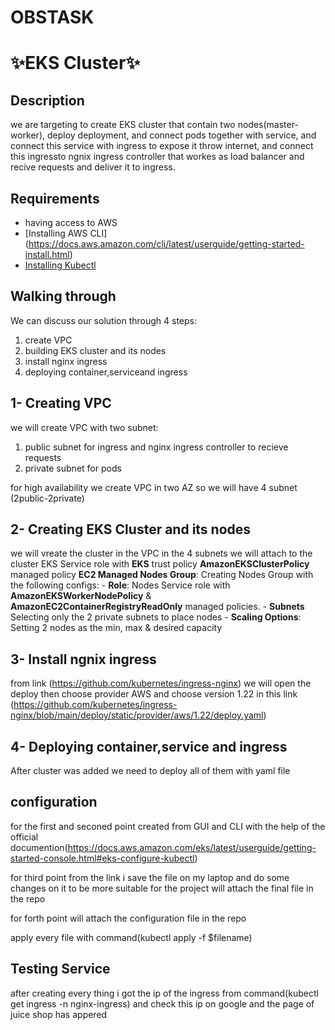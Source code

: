 # OBSTASK

# ✨EKS Cluster✨

## Description
we are targeting to create EKS cluster that contain two nodes(master-worker), deploy deployment, and connect pods together with service, 
and connect this service with ingress to expose it throw internet, and connect this ingressto ngnix ingress controller that workes as load balancer and recive requests and deliver it to ingress.


## Requirements
- having access to AWS
- [Installing  AWS CLI] (https://docs.aws.amazon.com/cli/latest/userguide/getting-started-install.html)
- [Installing Kubectl](https://docs.aws.amazon.com/eks/latest/userguide/install-kubectl.html)


## Walking through
We can discuss our solution through 4 steps:

1. create VPC
2. building EKS cluster and its nodes
3. install nginx ingress
4. deploying container,serviceand ingress


## 1- Creating VPC 
we will create VPC with two subnet:
1. public subnet for ingress and nginx ingress controller to recieve requests
2. private subnet for pods

for high availability we create VPC in two AZ so we will have 4 subnet (2public-2private)

## 2- Creating EKS Cluster and its nodes
we will vreate the cluster in the VPC in the 4 subnets
we will attach to the cluster EKS Service role with **EKS** trust policy  **AmazonEKSClusterPolicy** managed policy
**EC2 Managed Nodes Group**: Creating Nodes Group with the following configs:
    - **Role**: Nodes Service role with **AmazonEKSWorkerNodePolicy** & **AmazonEC2ContainerRegistryReadOnly** managed policies.
    - **Subnets** Selecting only the 2 private subnets to place nodes
    - **Scaling Options**: Setting 2 nodes as the min, max & desired capacity

## 3- Install ngnix ingress
from link (https://github.com/kubernetes/ingress-nginx)
we will open the deploy then choose provider AWS and choose version 1.22 in this link (https://github.com/kubernetes/ingress-nginx/blob/main/deploy/static/provider/aws/1.22/deploy.yaml)

## 4- Deploying container,service and ingress
After cluster was added we need to deploy all of them with yaml file



## configuration

for the first and seconed point created from GUI and CLI with the help of the official documention(https://docs.aws.amazon.com/eks/latest/userguide/getting-started-console.html#eks-configure-kubectl)

for third point from the link i save the file on my laptop and do some changes on it to be more suitable for the project will attach the final file in the repo

for forth point will attach the configuration file in the repo

apply every file with command(kubectl apply -f $filename)



## Testing Service
after creating every thing i got the ip of the ingress from command(kubectl get ingress -n nginx-ingress) and check this ip on google and the page of juice shop has appered
